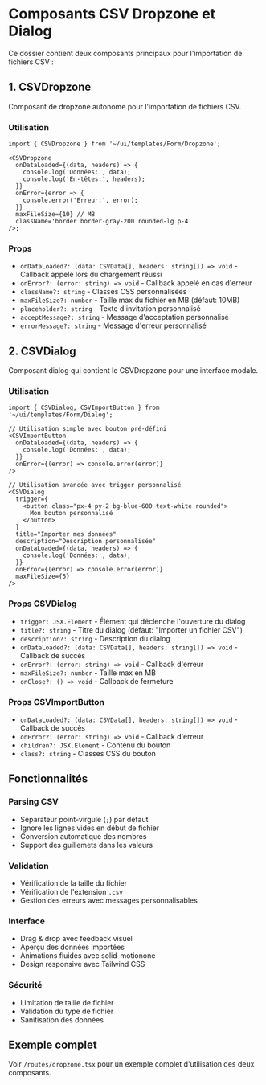 # Composants CSV Dropzone et Dialog

Ce dossier contient deux composants principaux pour l'importation de
fichiers CSV :

## 1. CSVDropzone

Composant de dropzone autonome pour l'importation de fichiers CSV.

### Utilisation

```tsx
import { CSVDropzone } from '~/ui/templates/Form/Dropzone';

<CSVDropzone
  onDataLoaded={(data, headers) => {
    console.log('Données:', data);
    console.log('En-têtes:', headers);
  }}
  onError={error => {
    console.error('Erreur:', error);
  }}
  maxFileSize={10} // MB
  className='border border-gray-200 rounded-lg p-4'
/>;
```

### Props

- `onDataLoaded?: (data: CSVData[], headers: string[]) => void` - Callback
  appelé lors du chargement réussi
- `onError?: (error: string) => void` - Callback appelé en cas d'erreur
- `className?: string` - Classes CSS personnalisées
- `maxFileSize?: number` - Taille max du fichier en MB (défaut: 10MB)
- `placeholder?: string` - Texte d'invitation personnalisé
- `acceptMessage?: string` - Message d'acceptation personnalisé
- `errorMessage?: string` - Message d'erreur personnalisé

## 2. CSVDialog

Composant dialog qui contient le CSVDropzone pour une interface modale.

### Utilisation

```tsx
import { CSVDialog, CSVImportButton } from '~/ui/templates/Form/Dialog';

// Utilisation simple avec bouton pré-défini
<CSVImportButton
  onDataLoaded={(data, headers) => {
    console.log('Données:', data);
  }}
  onError={(error) => console.error(error)}
/>

// Utilisation avancée avec trigger personnalisé
<CSVDialog
  trigger={
    <button class="px-4 py-2 bg-blue-600 text-white rounded">
      Mon bouton personnalisé
    </button>
  }
  title="Importer mes données"
  description="Description personnalisée"
  onDataLoaded={(data, headers) => {
    console.log('Données:', data);
  }}
  onError={(error) => console.error(error)}
  maxFileSize={5}
/>
```

### Props CSVDialog

- `trigger: JSX.Element` - Élément qui déclenche l'ouverture du dialog
- `title?: string` - Titre du dialog (défaut: "Importer un fichier CSV")
- `description?: string` - Description du dialog
- `onDataLoaded?: (data: CSVData[], headers: string[]) => void` - Callback
  de succès
- `onError?: (error: string) => void` - Callback d'erreur
- `maxFileSize?: number` - Taille max en MB
- `onClose?: () => void` - Callback de fermeture

### Props CSVImportButton

- `onDataLoaded?: (data: CSVData[], headers: string[]) => void` - Callback
  de succès
- `onError?: (error: string) => void` - Callback d'erreur
- `children?: JSX.Element` - Contenu du bouton
- `class?: string` - Classes CSS du bouton

## Fonctionnalités

### Parsing CSV

- Séparateur point-virgule (`;`) par défaut
- Ignore les lignes vides en début de fichier
- Conversion automatique des nombres
- Support des guillemets dans les valeurs

### Validation

- Vérification de la taille du fichier
- Vérification de l'extension `.csv`
- Gestion des erreurs avec messages personnalisables

### Interface

- Drag & drop avec feedback visuel
- Aperçu des données importées
- Animations fluides avec solid-motionone
- Design responsive avec Tailwind CSS

### Sécurité

- Limitation de taille de fichier
- Validation du type de fichier
- Sanitisation des données

## Exemple complet

Voir `/routes/dropzone.tsx` pour un exemple complet d'utilisation des deux
composants.
